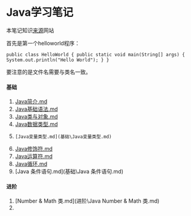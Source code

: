 # Java学习笔记

本笔记知识[来源](http://www.runoob.com/java/java-tutorial.html)网站

首先是第一个helloworld程序：

`public class HelloWorld {
	public static void main(String[] args) {
		System.out.println("Hello World");
	}
}`

要注意的是文件名需要与类名一致。

#### 基础

1.    [Java简介.md](基础\Java简介.md) 
2.    [Java基础语法.md](基础\Java基础语法.md) 
3.    [Java类与对象.md](基础\Java类与对象.md) 
4.    [Java数据类型.md](基础\Java数据类型.md) 
5.     [Java变量类型.md](基础\Java变量类型.md) 
6.    [Java修饰符.md](基础\Java修饰符.md) 
7.    [Java运算符.md](基础\Java运算符.md) 
8.    [Java循环.md](基础\Java循环.md) 
9.    [Java 条件语句.md](基础\Java 条件语句.md) 



#### 进阶

1.  [Number & Math 类.md](进阶\Java Number & Math 类.md) 
2. 

